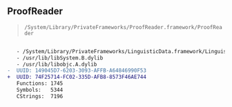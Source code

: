 ## ProofReader

> `/System/Library/PrivateFrameworks/ProofReader.framework/ProofReader`

```diff

   - /System/Library/PrivateFrameworks/LinguisticData.framework/LinguisticData
   - /usr/lib/libSystem.B.dylib
   - /usr/lib/libobjc.A.dylib
-  UUID: 149045D7-6203-3093-AFFB-A64846990F53
+  UUID: 74F25714-FC02-335D-AFB8-8573F46AE744
   Functions: 1745
   Symbols:   5344
   CStrings:  7196

```
